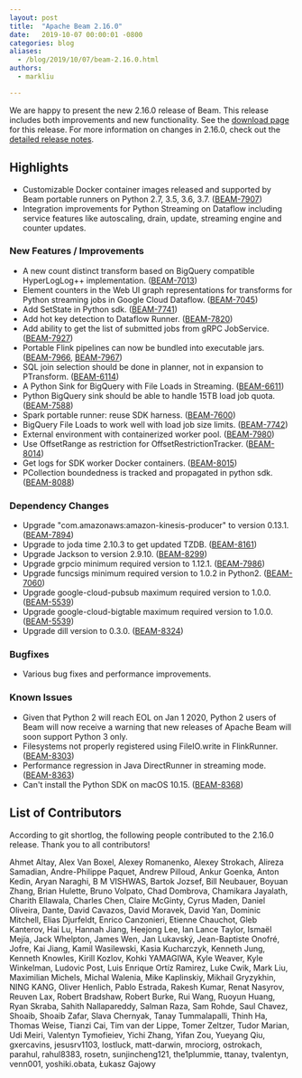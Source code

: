 ```yaml
---
layout: post
title:  "Apache Beam 2.16.0"
date:   2019-10-07 00:00:01 -0800
categories: blog
aliases:
  - /blog/2019/10/07/beam-2.16.0.html
authors:
  - markliu

---
```

<!--
Licensed under the Apache License, Version 2.0 (the "License");
you may not use this file except in compliance with the License.
You may obtain a copy of the License at

http://www.apache.org/licenses/LICENSE-2.0

Unless required by applicable law or agreed to in writing, software
distributed under the License is distributed on an "AS IS" BASIS,
WITHOUT WARRANTIES OR CONDITIONS OF ANY KIND, either express or implied.
See the License for the specific language governing permissions and
limitations under the License.
-->

We are happy to present the new 2.16.0 release of Beam. This release includes both improvements and new functionality.
See the [download page](/get-started/downloads/#2160-2019-10-07) for this release.<!--more-->
For more information on changes in 2.16.0, check out the
[detailed release notes](https://issues.apache.org/jira/secure/ReleaseNote.jspa?projectId=12319527&version=12345494).

## Highlights

 * Customizable Docker container images released and supported by Beam portable runners on Python 2.7, 3.5, 3.6, 3.7. ([BEAM-7907](https://issues.apache.org/jira/browse/BEAM-7907))
 * Integration improvements for Python Streaming on Dataflow including service features like autoscaling, drain, update, streaming engine and counter updates.


### New Features / Improvements

* A new count distinct transform based on BigQuery compatible HyperLogLog++ implementation. ([BEAM-7013](https://issues.apache.org/jira/browse/BEAM-7013))
* Element counters in the Web UI graph representations for transforms for Python streaming jobs in Google Cloud Dataflow. ([BEAM-7045](https://issues.apache.org/jira/browse/BEAM-7045))
* Add SetState in Python sdk. ([BEAM-7741](https://issues.apache.org/jira/browse/BEAM-7741))
* Add hot key detection to Dataflow Runner. ([BEAM-7820](https://issues.apache.org/jira/browse/BEAM-7820))
* Add ability to get the list of submitted jobs from gRPC JobService. ([BEAM-7927](https://issues.apache.org/jira/browse/BEAM-7927))
* Portable Flink pipelines can now be bundled into executable jars. ([BEAM-7966](https://issues.apache.org/jira/browse/BEAM-7966), [BEAM-7967](https://issues.apache.org/jira/browse/BEAM-7967))
* SQL join selection should be done in planner, not in expansion to PTransform. ([BEAM-6114](https://issues.apache.org/jira/browse/BEAM-6114))
* A Python Sink for BigQuery with File Loads in Streaming. ([BEAM-6611](https://issues.apache.org/jira/browse/BEAM-6611))
* Python BigQuery sink should be able to handle 15TB load job quota. ([BEAM-7588](https://issues.apache.org/jira/browse/BEAM-7588))
* Spark portable runner: reuse SDK harness. ([BEAM-7600](https://issues.apache.org/jira/browse/BEAM-7600))
* BigQuery File Loads to work well with load job size limits. ([BEAM-7742](https://issues.apache.org/jira/browse/BEAM-7742))
* External environment with containerized worker pool. ([BEAM-7980](https://issues.apache.org/jira/browse/BEAM-7980))
* Use OffsetRange as restriction for OffsetRestrictionTracker. ([BEAM-8014](https://issues.apache.org/jira/browse/BEAM-8014))
* Get logs for SDK worker Docker containers. ([BEAM-8015](https://issues.apache.org/jira/browse/BEAM-8015))
* PCollection boundedness is tracked and propagated in python sdk. ([BEAM-8088](https://issues.apache.org/jira/browse/BEAM-8088))


### Dependency Changes

* Upgrade "com.amazonaws:amazon-kinesis-producer" to version 0.13.1. ([BEAM-7894](https://issues.apache.org/jira/browse/BEAM-7894))
* Upgrade to joda time 2.10.3 to get updated TZDB. ([BEAM-8161](https://issues.apache.org/jira/browse/BEAM-8161))
* Upgrade Jackson to version 2.9.10. ([BEAM-8299](https://issues.apache.org/jira/browse/BEAM-8299))
* Upgrade grpcio minimum required version to 1.12.1. ([BEAM-7986](https://issues.apache.org/jira/browse/BEAM-7986))
* Upgrade funcsigs minimum required version to 1.0.2 in Python2. ([BEAM-7060](https://issues.apache.org/jira/browse/BEAM-7060))
* Upgrade google-cloud-pubsub maximum required version to 1.0.0. ([BEAM-5539](https://issues.apache.org/jira/browse/BEAM-5539))
* Upgrade google-cloud-bigtable maximum required version to 1.0.0. ([BEAM-5539](https://issues.apache.org/jira/browse/BEAM-5539))
* Upgrade dill version to 0.3.0. ([BEAM-8324](https://issues.apache.org/jira/browse/BEAM-8324))


### Bugfixes

* Various bug fixes and performance improvements.


### Known Issues

* Given that Python 2 will reach EOL on Jan 1 2020, Python 2 users of Beam will now receive a warning that new releases of Apache Beam will soon support Python 3 only.
* Filesystems not properly registered using FileIO.write in FlinkRunner. ([BEAM-8303](https://issues.apache.org/jira/browse/BEAM-8303))
* Performance regression in Java DirectRunner in streaming mode. ([BEAM-8363](https://issues.apache.org/jira/browse/BEAM-8363))
* Can't install the Python SDK on macOS 10.15. ([BEAM-8368](https://issues.apache.org/jira/browse/BEAM-8368))


## List of Contributors

 According to git shortlog, the following people contributed to the 2.16.0 release. Thank you to all contributors!

Ahmet Altay, Alex Van Boxel, Alexey Romanenko, Alexey Strokach, Alireza Samadian,
Andre-Philippe Paquet, Andrew Pilloud, Ankur Goenka, Anton Kedin, Aryan Naraghi,
B M VISHWAS, Bartok Jozsef, Bill Neubauer, Boyuan Zhang, Brian Hulette, Bruno Volpato,
Chad Dombrova, Chamikara Jayalath, Charith Ellawala, Charles Chen, Claire McGinty,
Cyrus Maden, Daniel Oliveira, Dante, David Cavazos, David Moravek, David Yan,
Dominic Mitchell, Elias Djurfeldt, Enrico Canzonieri, Etienne Chauchot, Gleb Kanterov,
Hai Lu, Hannah Jiang, Heejong Lee, Ian Lance Taylor, Ismaël Mejía, Jack Whelpton,
James Wen, Jan Lukavský, Jean-Baptiste Onofré, Jofre, Kai Jiang, Kamil Wasilewski,
Kasia Kucharczyk, Kenneth Jung, Kenneth Knowles, Kirill Kozlov, Kohki YAMAGIWA,
Kyle Weaver, Kyle Winkelman, Ludovic Post, Luis Enrique Ortíz Ramirez, Luke Cwik,
Mark Liu, Maximilian Michels, Michal Walenia, Mike Kaplinskiy, Mikhail Gryzykhin,
NING KANG, Oliver Henlich, Pablo Estrada, Rakesh Kumar, Renat Nasyrov, Reuven Lax,
Robert Bradshaw, Robert Burke, Rui Wang, Ruoyun Huang, Ryan Skraba, Sahith Nallapareddy,
Salman Raza, Sam Rohde, Saul Chavez, Shoaib, Shoaib Zafar, Slava Chernyak, Tanay Tummalapalli,
Thinh Ha, Thomas Weise, Tianzi Cai, Tim van der Lippe, Tomer Zeltzer, Tudor Marian,
Udi Meiri, Valentyn Tymofieiev, Yichi Zhang, Yifan Zou, Yueyang Qiu, gxercavins,
jesusrv1103, lostluck, matt-darwin, mrociorg, ostrokach, parahul, rahul8383, rosetn,
sunjincheng121, the1plummie, ttanay, tvalentyn, venn001, yoshiki.obata, Łukasz Gajowy
